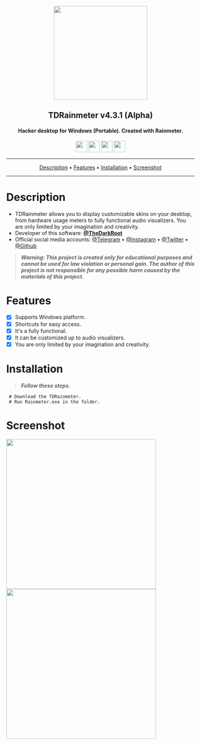 <p align="center"><a href="https://turkhackteam.org"><img src="https://raw.githubusercontent.com/TheDarkRoot/PNGStore/master/Personal/Banner.png" width="250"></a></p>
<h2 align="center"><b>TDRainmeter v4.3.1 (Alpha)</b></h2>
<h4 align="center">Hacker desktop for Windows (Portable). Created with Rainmeter.</h4>
</p>
<p align="center"><a href="center"><a href="https://t.me/TheDarkRoot"><img src="https://raw.githubusercontent.com/TheDarkRoot/PNGStore/master/Personal/Telegram.png" width="30"></a>     <a href="center"><a href="https://instagram.com/TheDarkRoot"><img src="https://raw.githubusercontent.com/TheDarkRoot/PNGStore/master/Personal/Instagram.png" width="30"></a>     <a href="center"><a href="https://twitter.com/TDarkRoot"><img src="https://raw.githubusercontent.com/TheDarkRoot/PNGStore/master/Personal/Twitter.png" width="30"></a>     <a href="https://github.com/TheDarkRoot"><img src="https://raw.githubusercontent.com/TheDarkRoot/PNGStore/master/Personal/Github.png" width="30"></a></p>
</p>
<hr>
<p align="center"><a href="#Description">Description</a> &bull; <a href="#Features">Features</a> &bull; <a href="#Installation">Installation</a> &bull; <a href="#Screenshot">Screenshot</a></p>
<hr>


# Description

- TDRainmeter allows you to display customizable skins on your desktop, from hardware usage meters to fully functional audio visualizers. You are only limited by your imagination and creativity.
- Developer of this software: **[@TheDarkRoot](https://github.com/TheDarkRoot)**
- Official social media accounts: [@Telegram](https://t.me/TheDarkRoot) &bull; [@Instagram](https://instagram.com/TheDarkRoot) &bull; [@Twitter](https://twitter.com/TDarkRoot) &bull; [@Github](https://github.com/TheDarkRoot)

> ***Warning: This project is created only for educational purposes and cannot be used for law violation or personal gain.
The author of this project is not responsible for any possible harm caused by the materials of this project.***

# Features

- [x] Supports Windows platform.
- [x] Shortcuts for easy access.
- [x] It's a fully functional.
- [x] It can be customized up to audio visualizers.
- [x] You are only limited by your imagination and creativity.

# Installation

> ***Follow these steps.***
```
 # Download the TDRainmeter.
 # Run Rainmeter.exe in the folder.
```

# Screenshot

[<img src="https://raw.githubusercontent.com/TheDarkRoot/PNGStore/master/Personal/Screenshots/TDRainmeter%2001.png" width=400>](https://raw.githubusercontent.com/TheDarkRoot/PNGStore/master/Personal/Screenshots/TDRainmeter%2001.png)
[<img src="https://raw.githubusercontent.com/TheDarkRoot/PNGStore/master/Personal/Screenshots/TDRainmeter%2002.png" width=400>](https://raw.githubusercontent.com/TheDarkRoot/PNGStore/master/Personal/Screenshots/TDRainmeter%2002.png)
